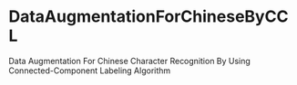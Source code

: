 # DataAugmentationForChineseByCCL
Data Augmentation For Chinese Character   Recognition By Using Connected-Component  Labeling Algorithm
